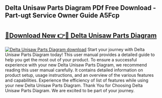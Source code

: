 ## Delta Unisaw Parts Diagram PDf Free Download - Part-ugt Service Owner Guide A5Fcp

# <h2><a href="http://dfjo7g.blite.top/?on=Delta+Unisaw+Parts+Diagram">🔗Download New 👉🔴 Delta Unisaw Parts Diagram</a></h2>

[![Delta Unisaw Parts Diagram download](https://i.imgur.com/lujVjoI.png)](http://dfjo7g.blite.top/?on=Delta+Unisaw+Parts+Diagram)
Start your journey with Delta Unisaw Parts Diagram today! This user manual provides a detailed guide to help you get the most out of your product. To ensure a successful experience with your new Delta Unisaw Parts Diagram, we recommend reading this user manual carefully. It contains detailed information on product setup, usage instructions, and an overview of the various features and capabilities. Experience the efficiency of list of features while using your new Delta Unisaw Parts Diagram. Thank You for Choosing Delta Unisaw Parts Diagram. We are excited to be part of your journey.
